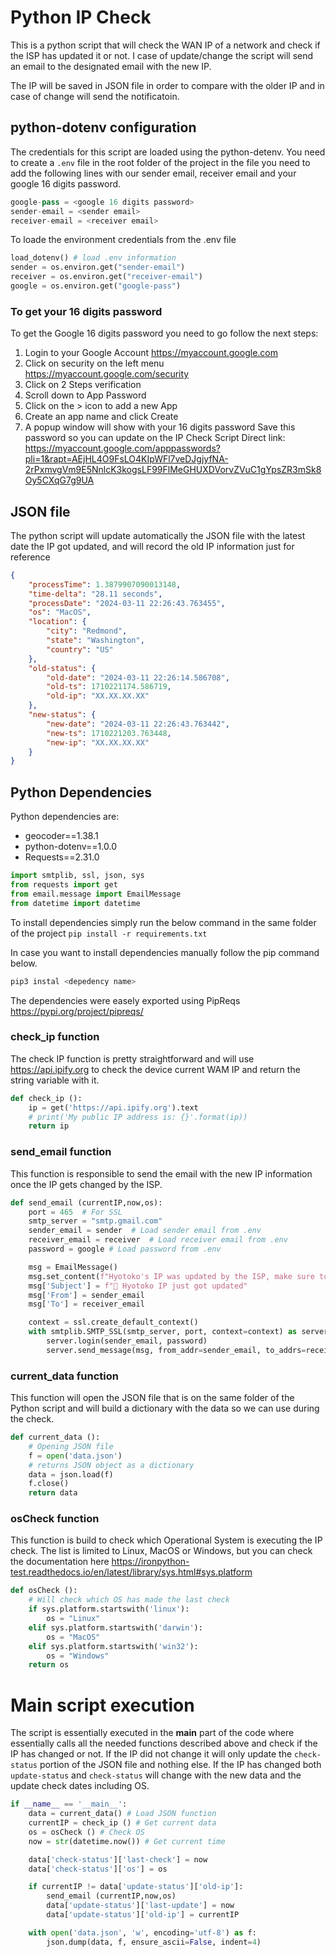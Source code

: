 # Python IP Check
This is a python script that will check the WAN IP of a network and check if the ISP has updated it or not.
I case of update/change the script will send an email to the designated email with the new IP.

The IP will be saved in JSON file in order to compare with the older IP and in case of change will send the notificatoin.

## python-dotenv configuration
The credentials for this script are loaded using the python-detenv.
You need to create a `.env` file in the root folder of the project in the file you need to add the following lines with our sender email, receiver email and your google 16 digits password.

```python
google-pass = <google 16 digits password>
sender-email = <sender email>
receiver-email = <receiver email>
```

To loade the environment credentials from the .env file

```python
load_dotenv() # load .env information
sender = os.environ.get("sender-email")
receiver = os.environ.get("receiver-email")
google = os.environ.get("google-pass")
```

### To get your 16 digits password
To get the Google 16 digits password you need to go follow the next steps:
1. Login to your Google Account https://myaccount.google.com
2. Click on security on the left menu https://myaccount.google.com/security
3. Click on 2 Steps verification
4. Scroll down to App Password
5. Click on the > icon to add a new App
6. Create an app name and click Create
7. A popup window will show with your 16 digits password
Save this password so you can update on the IP Check Script
Direct link: https://myaccount.google.com/apppasswords?pli=1&rapt=AEjHL4O9FsLO4KIpWFl7veDJgjyfNA-2rPxmvgVm9E5NnlcK3kogsLF99FlMeGHUXDVorvZVuC1gYpsZR3mSk8Oy5CXqG7g9UA

## JSON file

The python script will update automatically the JSON file with the latest date the IP got updated, and will record the old IP information just for reference

```json
{
    "processTime": 1.3879907090013148,
    "time-delta": "28.11 seconds",
    "processDate": "2024-03-11 22:26:43.763455",
    "os": "MacOS",
    "location": {
        "city": "Redmond",
        "state": "Washington",
        "country": "US"
    },
    "old-status": {
        "old-date": "2024-03-11 22:26:14.586708",
        "old-ts": 1710221174.586719,
        "old-ip": "XX.XX.XX.XX"
    },
    "new-status": {
        "new-date": "2024-03-11 22:26:43.763442",
        "new-ts": 1710221203.763448,
        "new-ip": "XX.XX.XX.XX"
    }
}
```

## Python Dependencies
Python dependencies are:
* geocoder==1.38.1
* python-dotenv==1.0.0
* Requests==2.31.0

```python
import smtplib, ssl, json, sys
from requests import get
from email.message import EmailMessage
from datetime import datetime
```

To install dependencies simply run the below command in the same folder of the project
`pip install -r requirements.txt`

In case you want to install dependencies manually follow the pip command below.
```python
pip3 instal <depedency name>
```

The dependencies were easely exported using PipReqs https://pypi.org/project/pipreqs/

### check_ip function
The check IP function is pretty straightforward and will use https://api.ipify.org to check the device current WAM IP and return the string variable with it.
```python
def check_ip ():
    ip = get('https://api.ipify.org').text
    # print('My public IP address is: {}'.format(ip))
    return ip
```

### send_email function
This function is responsible to send the email with the new IP information once the IP gets changed by the ISP.
```python
def send_email (currentIP,now,os):
    port = 465  # For SSL
    smtp_server = "smtp.gmail.com"
    sender_email = sender  # Load sender email from .env
    receiver_email = receiver  # Load receiver email from .env
    password = google # Load password from .env

    msg = EmailMessage()
    msg.set_content(f"Hyotoko's IP was updated by the ISP, make sure to use the most updated version on your VPN.\n\nInformation checked from {os}\nLast updated check was: {now}\nNew IP is: {currentIP}\n\nUpdate checks happens every 2 hours, the IP might have updated sooner.")
    msg['Subject'] = f"📡 Hyotoko IP just got updated"
    msg['From'] = sender_email
    msg['To'] = receiver_email

    context = ssl.create_default_context()
    with smtplib.SMTP_SSL(smtp_server, port, context=context) as server:
        server.login(sender_email, password)
        server.send_message(msg, from_addr=sender_email, to_addrs=receiver_email)
```


### current_data function
This function will open the JSON file that is on the same folder of the Python script and will build a dictionary with the data so we can use during the check.

```python
def current_data ():
    # Opening JSON file
    f = open('data.json')
    # returns JSON object as a dictionary
    data = json.load(f)
    f.close()
    return data
```

### osCheck function
This function is build to check which Operational System is executing the IP check. The list is limited to Linux, MacOS or Windows, but you can check the documentation here https://ironpython-test.readthedocs.io/en/latest/library/sys.html#sys.platform

```python
def osCheck ():
    # Will check which OS has made the last check
    if sys.platform.startswith('linux'):
        os = "Linux"
    elif sys.platform.startswith('darwin'):
        os = "MacOS"
    elif sys.platform.startswith('win32'):
        os = "Windows"
    return os
```
# Main script execution
The script is essentially executed in the __main__ part of the code where essentially calls all the needed functions described above and check if the IP has changed or not.
If the IP did not change it will only update the `check-status` portion of the JSON file and nothing else.
If the IP has changed both `update-status` and `check-status` will change with the new data and the update check dates including OS.

```python
if __name__ == '__main__':
    data = current_data() # Load JSON function
    currentIP = check_ip () # Get current data
    os = osCheck () # Check OS
    now = str(datetime.now()) # Get current time

    data['check-status']['last-check'] = now
    data['check-status']['os'] = os

    if currentIP != data['update-status']['old-ip']:
        send_email (currentIP,now,os)
        data['update-status']['last-update'] = now
        data['update-status']['old-ip'] = currentIP

    with open('data.json', 'w', encoding='utf-8') as f:
        json.dump(data, f, ensure_ascii=False, indent=4)
```
